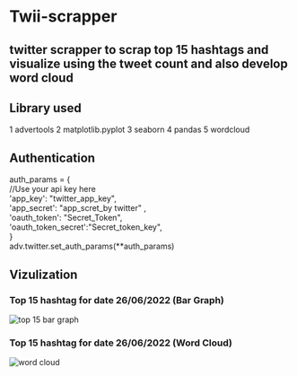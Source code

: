 # Twii-scrapper
twitter scrapper to scrap top 15 hashtags and visualize using the tweet count and also develop word cloud
-------------------------------------------------------------------------------------------------------------------------------------------------------------------------

## Library used 
1 advertools
2 matplotlib.pyplot
3 seaborn 
4 pandas 
5 wordcloud
## Authentication
auth_params = {<br>
//Use your api key here <br>
'app_key': "twitter_app_key",<br>
'app_secret': "app_scret_by twitter" ,<br>
'oauth_token': "Secret_Token",<br>
'oauth_token_secret':"Secret_token_key",<br>
}<br>
adv.twitter.set_auth_params(**auth_params)
## Vizulization
### Top 15 hashtag for date 26/06/2022 (Bar Graph)
![top 15 bar graph](https://user-images.githubusercontent.com/94845722/175822521-349dc7eb-27e9-483b-b248-cd0260a3a926.png)

### Top 15 hashtag for date 26/06/2022 (Word Cloud)
![word cloud](https://user-images.githubusercontent.com/94845722/175822601-f48e7090-76d8-4313-8869-88980ddc6591.png)
